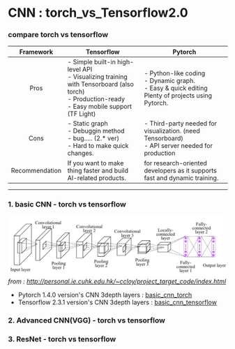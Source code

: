 # CNN : torch_vs_Tensorflow2.0


### compare torch vs tensorflow

|Framework|Tensorflow|Pytorch|
|:-----:|------|-------|
|Pros|- Simple built-in high-level API  <br>- Visualizing training with Tensorboard (also torch) <br> - Production-ready <br>- Easy mobile support (TF Light) |- Python-like coding <br> - Dynamic graph. <br> - Easy & quick editing <br> Plenty of projects using Pytorch.|
|Cons|- Static graph <br> - Debuggin method <br> - bug..... (2.* ver) <br> - Hard to make quick changes. | - Third-party needed for visualization. (need Tensorboard) <br>- API server needed for production |
|Recommendation|If you want to make thing faster and build AI-related products. | for research-oriented developers as it supports fast and dynamic training. |



-------------------------------------------------------------

### 1. basic CNN - torch vs tensorflow

![3depth_cnn](img/depth3_cnn.png)
_from : http://personal.ie.cuhk.edu.hk/~ccloy/project_target_code/index.html_
* Pytorch 1.4.0 version's CNN 3depth layers : [basic_cnn_torch](/basic_cnn_torch.ipynb)
* Tensorflow 2.3.1 version's CNN 3depth layers : [basic_cnn_tensorflow](/basic_cnn_keras_2.3.1.ipynb)

### 2. Advanced CNN(VGG) - torch vs tensorflow
### 3. ResNet - torch vs tensorflow

